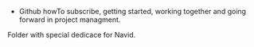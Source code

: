 - Github
  howTo subscribe, getting started, working together and going forward in project managment.
  
Folder with special dedicace for Navid. 